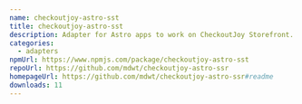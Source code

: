 ```yaml
---
name: checkoutjoy-astro-sst
title: checkoutjoy-astro-sst
description: Adapter for Astro apps to work on CheckoutJoy Storefront.
categories:
  - adapters
npmUrl: https://www.npmjs.com/package/checkoutjoy-astro-sst
repoUrl: https://github.com/mdwt/checkoutjoy-astro-ssr
homepageUrl: https://github.com/mdwt/checkoutjoy-astro-ssr#readme
downloads: 11
---
```

